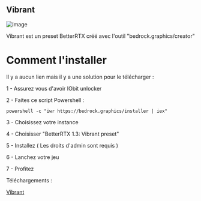 ## Vibrant
![image](https://github.com/user-attachments/assets/555ea2b2-2429-4dfa-9ffe-d5d21bf8cb75)

Vibrant est un preset BetterRTX créé avec l'outil "bedrock.graphics/creator"
# Comment l'installer
Il y a aucun lien mais il y a une solution pour le télécharger :

1 - Assurez vous d'avoir IObit unlocker

2 - Faites ce script Powershell : 

```powershell -c "iwr https://bedrock.graphics/installer | iex"```

3 - Choisissez votre instance

4 - Choisisser "BetterRTX 1.3: Vibrant preset"

5 - Installez ( Les droits d'admin sont requis )

6 - Lanchez votre jeu

7 - Profitez

Téléchargements :

[Vibrant](/downloads/Better%20RTX%20-%20Vibrant%20Preset.rtpack/)

